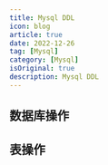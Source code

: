 ```yaml
---
title: Mysql DDL
icon: blog
article: true
date: 2022-12-26
tag: [Mysql]
category: [Mysql]
isOriginal: true
description: Mysql DDL
---
```


## 数据库操作

## 表操作

